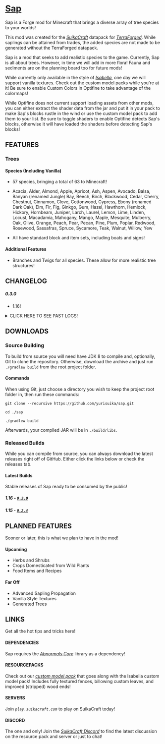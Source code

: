 # [Sap](http://suikacraft.com)

Sap is a Forge mod for Minecraft that brings a diverse array of tree species to your worlds!

This mod was created for the *[SuikaCraft](https://github.com/yurisuika/SuikaCraft)* datapack for *[TerraForged](https://github.com/TerraForged/TerraForged)*. While saplings can be attained from trades, the added species are not made to be generated without the TerraForged datapack.

Sap is a mod that seeks to add realistic species to the game. Currently, Sap is all about trees. However, in time we will add in more flora! Fauna and sediments are on the planning board too for future mods!

While currently only available in the style of *[Isabella](https://github.com/yurisuika/Isabella)*, one day we will support vanilla textures. Check out the custom model packs while you're at it! Be sure to enable Custom Colors in Optifine to take advantage of the colormaps!

While Optifine does not current support loading assets from other mods, you can either extract the shader data from the jar and put it in your pack to make Sap's blocks rustle in the wind or use the custom model pack to add them to your list. Be sure to toggle shaders to enable Optifine detects Sap's blocks, otherwise it will have loaded the shaders before detecting Sap's blocks!

## FEATURES

### Trees

#### Species (Including Vanilla)

* 57 species, bringing a total of 63 to Minecraft!

* Acacia, Alder, Almond, Apple, Apricot, Ash, Aspen, Avocado, Balsa, Banyan (renamed Jungle) Bay, Beech, Birch, Blackwood, Cedar, Cherry, Chestnut, Cinnamon, Clove, Cottonwood, Cypress, Ebony (renamed Dark Oak), Elm, Fir, Fig, Ginkgo, Gum, Hazel, Hawthorn, Hemlock, Hickory, Hornbeam, Juniper, Larch, Laurel, Lemon, Lime, Linden, Locust, Macadamia, Mahogany, Mango, Maple, Mesquite, Mulberry, Oak, Olive, Orange, Peach, Pear, Pecan, Pine, Plum, Poplar, Redwood, Rosewood, Sassafras, Spruce, Sycamore, Teak, Walnut, Willow, Yew

* All have standard block and item sets, including boats and signs!

#### Additional Features

* Branches and Twigs for all species. These allow for more realistic tree structures!

## CHANGELOG

##### 0.3.0

* 1.16!

<details><summary>
CLICK HERE TO SEE PAST LOGS!
</summary>

##### 0.2.4

* Branches no longer connect to leaves!
* Branches and twigs now only connect to ground blocks downwards!

##### 0.2.3

* Revised textures!

##### 0.2.2

* Twigs are no longer climbable! This was making walking through a dense forest a little annoying.
* Fixes and improvements!

##### 0.2.1

* Added stripped branches and twigs!
* Fixed blockstate updating for branches and twigs with waterlogging!
* Twigs are now climbable!
* World loading screen colors are now done in Isabella style!

##### 0.2.0

* Now a total of 57 trees added, bring the total to 63 including vanilla trees!
* Fixed Swamp and Dark Forest tinting for Isabella style.
* Fixed vanilla leaves item tints for Isabella style.

##### 0.1.0

* Initial release with a few trees and branches and twigs.
</details>

## DOWNLOADS

### Source Building

To build from source you will need have JDK 8  to compile and, optionally, Git to clone the repository. Otherwise, download the archive and just run `./gradlew build` from the root project folder.

#### Commands

When using Git, just choose a directory you wish to keep the project root folder in, then run these commands:

```shell script
git clone --recursive https://github.com/yurisuika/sap.git

cd ./sap

./gradlew build
```

Afterwards, your compiled JAR will be in `./build/libs`.

### Released Builds

While you can compile from source, you can always download the latest releases right off of GitHub. Either click the links below or check the releases tab.

#### Latest Builds

Stable releases of Sap ready to be consumed by the public!

##### 1.16 - [*`0.3.0`*](https://github.com/yurisuika/Sky/releases/download/0.3.0/sky-1.16.4-0.3.0.jar)

##### 1.15 - [*`0.2.4`*](https://github.com/yurisuika/Sky/releases/download/0.2.4/sky-1.15.2-0.2.4.jar)

## PLANNED FEATURES

Sooner or later, this is what we plan to have in the mod!

#### Upcoming

* Herbs and Shrubs
* Crops Domesticated from Wild Plants
* Food Items and Recipes

#### Far Off

* Advanced Sapling Propagation
* Vanilla Style Textures
* Generated Trees

## LINKS

Get all the hot tips and tricks here!

#### DEPENDENCIES

Sap requires the *[Abnormals Core](https://github.com/minecraftabnormals/Abnormals-Core)* library as a dependency!

#### RESOURCEPACKS

Check out our *[custom model pack](https://github.com/yurisuika/Isabella)* that goes along with the Isabella custom model pack! Includes fully textured fences, billowing custom leaves, and improved (stripped) wood ends!

#### SERVERS

Join *`play.suikacraft.com`* to play on SuikaCraft today!

#### DISCORD

The one and only! Join the *[SuikaCraft Discord](https://discord.gg/0zdNEkQle7Qg9C1H)* to find the latest discussion on the resource pack and server or just to chat!
